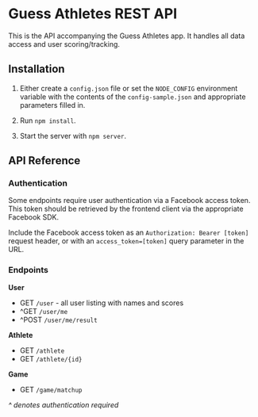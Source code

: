 # Guess Athletes REST API

This is the API accompanying the Guess Athletes app. It handles all data access and user scoring/tracking.

## Installation

1. Either create a `config.json` file or set the `NODE_CONFIG` environment variable with the contents of the `config-sample.json` and appropriate parameters filled in.

2. Run `npm install`.

3. Start the server with `npm server`.

## API Reference

### Authentication

Some endpoints require user authentication via a Facebook access token. This token should be retrieved by the frontend client via the appropriate Facebook SDK.

Include the Facebook access token as an `Authorization: Bearer [token]` request header, or with an `access_token=[token]` query parameter in the URL. 

### Endpoints

**User**
- GET `/user` - all user listing with names and scores
- ^GET `/user/me`
- ^POST `/user/me/result`

**Athlete**
- GET `/athlete`
- GET `/athlete/{id}`


**Game**
- GET `/game/matchup`

*^ denotes authentication required*
